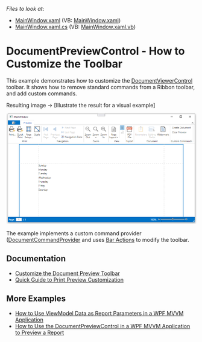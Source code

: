 <!-- default file list -->
*Files to look at*:

* [MainWindow.xaml](./CS/CustomizePreviewToolbar/MainWindow.xaml) (VB: [MainWindow.xaml](./VB/CustomizePreviewToolbar/MainWindow.xaml))
* [MainWindow.xaml.cs](./CS/CustomizePreviewToolbar/MainWindow.xaml.cs) (VB: [MainWindow.xaml.vb](./VB/CustomizePreviewToolbar/MainWindow.xaml.vb))
<!-- default file list end -->

# DocumentPreviewControl - How to Customize the Toolbar


This example demonstrates how to customize the [DocumentViewerControl](https://docs.devexpress.com/WPF/9697/controls-and-libraries/printing-exporting/concepts/document-preview) toolbar.
It shows how to remove standard commands from a Ribbon toolbar, and add custom commands.

Resulting image → [Illustrate the result for a visual example]

![Screenshot](Images/screenshot.png)

The example implements a custom command provider ([DocumentCommandProvider](https://docs.devexpress.com/WPF/DevExpress.Xpf.Printing.DocumentCommandProvider) and uses [Bar Actions](https://docs.devexpress.com/WPF/7045/controls-and-libraries/ribbon-bars-and-menu/bars/bar-actions) to modify the toolbar.


## Documentation

- [Customize the Document Preview Toolbar](https://docs.devexpress.com/XtraReports/9400/wpf-reporting/wpf-reporting-document-preview/api-and-customization/customize-the-document-preview-toolbar)
- [Quick Guide to Print Preview Customization](https://docs.devexpress.com/XtraReports/119228/wpf-reporting/wpf-reporting-document-preview/api-and-customization/quick-guide-to-print-preview-customization)

## More Examples

- [How to Use ViewModel Data as Report Parameters in a WPF MVVM Application](https://github.com/DevExpress-Examples/reporting-wpf-mvvm-viewmodel-data-to-report)
- [How to Use the DocumentPreviewControl in a WPF MVVM Application to Preview a Report](https://github.com/DevExpress-Examples/reporting-wpf-mvvm-show-report-document-preview)





